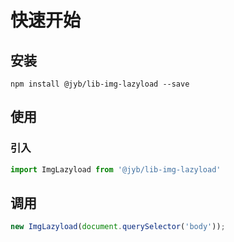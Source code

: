 # 快速开始

## 安装

```shell
npm install @jyb/lib-img-lazyload --save
```

## 使用

### 引入

```javascript
import ImgLazyload from '@jyb/lib-img-lazyload'
```

## 调用

```javascript
new ImgLazyload(document.querySelector('body'));
```




